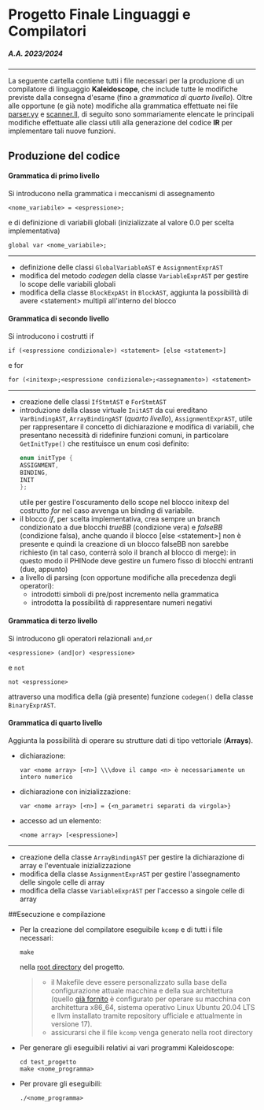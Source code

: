 # Progetto Finale Linguaggi e Compilatori

##### A.A. 2023/2024
---------

La seguente cartella contiene tutti i file necessari per la produzione di un compilatore di linguaggio **Kaleidoscope**, che include tutte le modifiche previste dalla consegna d'esame (fino a _grammatica di quarto livello_).
Oltre alle opportune (e già note) modifiche alla grammatica effettuate nei file [parser.yy](./parser.yy) e [scanner.ll](./scanner.ll), di seguito sono sommariamente elencate le principali modifiche effettuate alle classi utili alla generazione del codice **IR** per implementare tali nuove funzioni.

## Produzione del codice

#### Grammatica di primo livello

Si introducono nella grammatica i meccanismi di assegnamento
```
<nome_variabile> = <espressione>;
``` 
e di definizione di variabili globali (inizializzate al valore 0.0 per scelta implementativa)
```
global var <nome_variabile>;
```
----------

- definizione delle classi ```GlobalVariableAST``` e ```AssignmentExprAST```
- modifica del metodo _codegen_ della classe ```VariableExprAST``` per gestire lo scope delle variabili globali
- modifica della classe ```BlockExpASt``` in ```BlockAST```, aggiunta la possibilità di avere \<statement> multipli all'interno del blocco

#### Grammatica di secondo livello

Si introducono i costrutti if
```
if (<espressione condizionale>) <statement> [else <statement>]
```
e for
```
for (<initexp>;<espressione condizionale>;<assegnamento>) <statement>
```
--------
- creazione delle classi ```IfStmtAST``` e ```ForStmtAST```
- introduzione della classe virtuale ```InitAST``` da cui ereditano ```VarBindingAST```, ```ArrayBindingAST``` (_quarto livello_), ```AssignmentExprAST```, utile per rappresentare il concetto di dichiarazione e modifica di variabili, che presentano necessità di ridefinire funzioni comuni, in particolare ```GetInitType()``` che restituisce un enum così definito:
    ```c++
    enum initType {
    ASSIGNMENT,
    BINDING,
    INIT
    };
    ```
    utile per gestire l'oscuramento dello scope nel blocco initexp del costrutto _for_ nel caso avvenga un binding di variabile.
- il blocco _if_, per scelta implementativa, crea sempre un branch condizionato a due blocchi _trueBB_ (condizione vera) e _falseBB_ (condizione falsa), anche quando il blocco [else \<statement>] non è presente e quindi la creazione di un blocco falseBB non sarebbe richiesto (in tal caso, conterrà solo il branch al blocco di merge): in questo modo il PHINode deve gestire un fumero fisso di blocchi entranti (due, appunto)
- a livello di parsing (con opportune modifiche alla precedenza degli operatori):
    - introdotti simboli di pre/post incremento nella grammatica
    - introdotta la possibilità di rappresentare numeri negativi

#### Grammatica di terzo livello

Si introducono gli operatori relazionali ```and```,```or``` 
```
<espressione> (and|or) <espressione>
```
e ```not```
```
not <espressione>
```
attraverso una modifica della (già presente) funzione ```codegen()``` della classe ```BinaryExprAST```.

#### Grammatica di quarto livello

Aggiunta la possibilità di operare su strutture dati di tipo vettoriale (**Arrays**).


- dichiarazione:
    ```
    var <nome array> [<n>] \\\dove il campo <n> è necessariamente un intero numerico
    ```
    
- dichiarazione con inizializzazione:
    ```
    var <nome array> [<n>] = {<n_parametri separati da virgola>}
    ```
- accesso ad un elemento:
    ```
    <nome array> [<espressione>]
    ```
------
- creazione della classe ```ArrayBindingAST``` per gestire la dichiarazione di array e l'eventuale inizializzazione
- modifica della classe ```AssignmentExprAST``` per gestire l'assegnamento delle singole celle di array
- modifica della classe ```VariableExprAST``` per l'accesso a singole celle di array



##Esecuzione e compilazione

- Per la creazione del compilatore eseguibile ```kcomp``` e di tutti i file necessari:
    ```shell
    make
    ```
    nella [root directory](./) del progetto.
    >- il Makefile deve essere personalizzato sulla base della configurazione attuale macchina e della sua architettura (quello [già fornito](./Makefile) è configurato per operare su macchina con architettura x86_64, sistema operativo Linux Ubuntu 20.04 LTS e llvm installato tramite repository ufficiale e attualmente in versione 17).
    >- assicurarsi che il file ```kcomp``` venga generato nella root directory

- Per generare gli eseguibili relativi ai vari programmi Kaleidoscope:
    ```shell
    cd test_progetto
    make <nome_programma>
    ```
- Per provare gli eseguibili:
    ```shell
    ./<nome_programma>
    ```